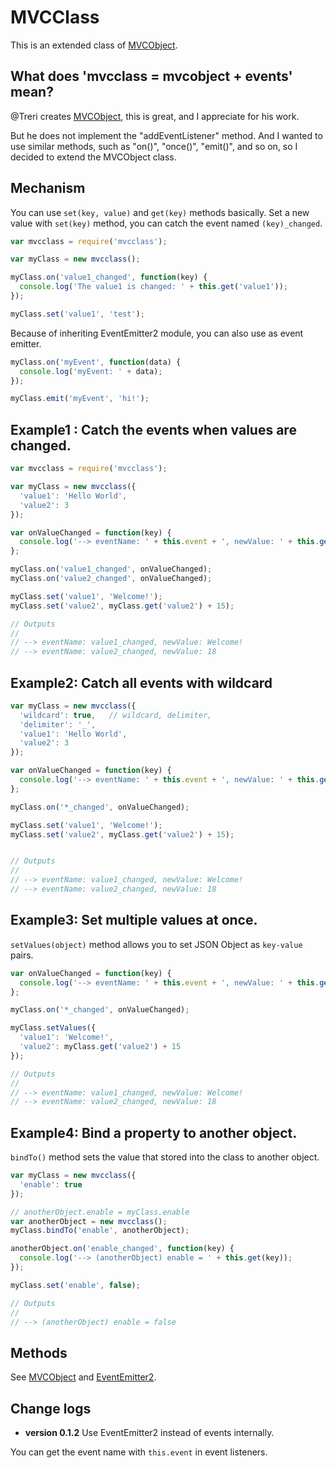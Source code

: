 # MVCClass

This is an extended class of [MVCObject](https://github.com/Treri/MVCObject).

## What does 'mvcclass = mvcobject + events' mean?

@Treri creates [MVCObject](https://github.com/Treri/MVCObject), this is great, and I appreciate for his work.

But he does not implement the "addEventListener" method.
And I wanted to use similar methods, such as "on()", "once()", "emit()", and so on,
so I decided to extend the MVCObject class.

## Mechanism

You can use `set(key, value)` and `get(key)` methods basically.
Set a new value with `set(key)` method, you can catch the event named `(key)_changed`.

```js
var mvcclass = require('mvcclass');

var myClass = new mvcclass();

myClass.on('value1_changed', function(key) {
  console.log('The value1 is changed: ' + this.get('value1'));
});

myClass.set('value1', 'test');
```

Because of inheriting EventEmitter2 module, you can also use as event emitter.

```js
myClass.on('myEvent', function(data) {
  console.log('myEvent: ' + data);
});

myClass.emit('myEvent', 'hi!');
```

## Example1 : Catch the events when values are changed.

```js
var mvcclass = require('mvcclass');

var myClass = new mvcclass({
  'value1': 'Hello World',
  'value2': 3
});

var onValueChanged = function(key) {
  console.log('--> eventName: ' + this.event + ', newValue: ' + this.get(key));
};

myClass.on('value1_changed', onValueChanged);
myClass.on('value2_changed', onValueChanged);

myClass.set('value1', 'Welcome!');
myClass.set('value2', myClass.get('value2') + 15);

// Outputs
//
// --> eventName: value1_changed, newValue: Welcome!
// --> eventName: value2_changed, newValue: 18
```

## Example2: Catch all events with wildcard

```js
var myClass = new mvcclass({
  'wildcard': true,   // wildcard, delimiter,
  'delimiter': '_',
  'value1': 'Hello World',
  'value2': 3
});

var onValueChanged = function(key) {
  console.log('--> eventName: ' + this.event + ', newValue: ' + this.get(key));
};

myClass.on('*_changed', onValueChanged);

myClass.set('value1', 'Welcome!');
myClass.set('value2', myClass.get('value2') + 15);


// Outputs
//
// --> eventName: value1_changed, newValue: Welcome!
// --> eventName: value2_changed, newValue: 18
```

## Example3: Set multiple values at once.

`setValues(object)` method allows you to set JSON Object as `key-value` pairs.

```js
var onValueChanged = function(key) {
  console.log('--> eventName: ' + this.event + ', newValue: ' + this.get(key));
};

myClass.on('*_changed', onValueChanged);

myClass.setValues({
  'value1': 'Welcome!',
  'value2': myClass.get('value2') + 15
});

// Outputs
//
// --> eventName: value1_changed, newValue: Welcome!
// --> eventName: value2_changed, newValue: 18
```

## Example4: Bind a property to another object.

`bindTo()` method sets the value that stored into the class to another object.

```js
var myClass = new mvcclass({
  'enable': true
});

// anotherObject.enable = myClass.enable
var anotherObject = new mvcclass();
myClass.bindTo('enable', anotherObject);

anotherObject.on('enable_changed', function(key) {
  console.log('--> (anotherObject) enable = ' + this.get(key));
});

myClass.set('enable', false);

// Outputs
//
// --> (anotherObject) enable = false
```

## Methods

See [MVCObject](https://github.com/Treri/MVCObject) and [EventEmitter2](https://github.com/asyncly/EventEmitter2).

## Change logs

- **version 0.1.2** Use EventEmitter2 instead of events internally.

 You can get the event name with `this.event` in event listeners.
